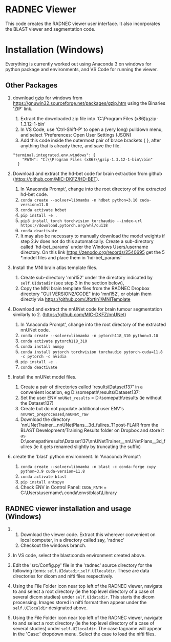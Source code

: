 # RADNEC Viewer

This code creates the RADNEC viewer user interface. It also incorporates the BLAST viewer and segmentation code.

# Installation (Windows)

Everything is currently worked out using Anaconda 3 on windows for python package and environments, and VS Code for running the viewer.

## Other Packages ##

1. download gzip for windows from https://gnuwin32.sourceforge.net/packages/gzip.htm using the Binaries 'ZIP' link.
    1. Extract the downloaded zip file into 'C:\Program Files (x86)\gzip-1.3.12-1-bin'
    2. In VS Code, use 'Ctrl-Shift-P' to open a (very long) pulldown menu, and select 'Preferences: Open User Settings (JSON)
    3. Add this code inside the outermost pair of brace brackets { }, after anything that is already there, and save the file.
    
    ```
    "terminal.integrated.env.windows": {
        "PATH": "C:\\Program Files (x86)\\gzip-1.3.12-1-bin\\bin"
      }
      ```
2. Download and extract the hd-bet code for brain extraction from github (https://github.com/MIC-DKFZ/HD-BET).
   1. In 'Anaconda Prompt', change into the root directory of the extracted hd-bet code.
    2. ```conda create --solver=libmamba -n hdbet python=3.10 cuda-version=11.8```
   3. ```conda activate hdbet```
   4. ```pip install -e . ```
   5. ```pip3 install torch torchvision torchaudio --index-url https://download.pytorch.org/whl/cu118```
   6. ```conda deactivate```
   7. It may also be necessary to manually download the model weights if step 2.iv does not do this automatically. Create a sub-directory called 'hd-bet_params' under the Windows Users/username directory. On this link
https://zenodo.org/records/2540695 get the 5 *.model files and place them in 'hd-bet_params' 

3.  Install the MNI brain atlas template files.
    1. Create sub-directory 'mni152' under the directory indicated by ```self.UIdatadir``` (see step 3 in the section below), 
    2. Copy the MNI brain template files from the RADNEC Dropbox directory "GUI VERSION2/CODE" into 'mni152', or obtain them directly via https://github.com/Jfortin1/MNITemplate
  
4.  Download and extract the nnUNet code for brain tumour segmentation similarly to 2. (https://github.com/MIC-DKFZ/nnUNet)
    1. In 'Anaconda Prompt', change into the root directory of the extracted nnUNet code.
    2. ```conda create --solver=libmamba -n pytorch118_310 python=3.10```
    3. ```conda activate pytorch118_310```
    4. ```conda install numpy```
    5. ```conda install pytorch torchvision torchaudio pytorch-cuda=11.8 -c pytorch -c nvidia```
    6. ```pip install -e . ```
    7. ```conda deactivate```
  
5. Install the nnUNet model files.
    1. Create a pair of directories called 'results\Dataset137' in a convenient location, eg D:\somepath\results\Dataset137:
   2. Set the user ENV ```nnUNet_results``` = D:\somepath\results (ie without the Dataset137)
   3. Create but do not populate additional user ENV's ```nnUNet_preprocessed```,```nnUNet_raw```
   4. Download the directory 'nnUNetTrainer__nnUNetPlans__3d_fullres_T1post-FLAIR from the BLAST Development/Training Results folder on Dropbox and store it as D:\somepath\results\Dataset137\nnUNetTrainer__nnUNetPlans__3d_fullres (ie it gets renamed slightly by truncating the suffix)
  
6. create the 'blast' python environment. In 'Anaconda Prompt':
    1. ```conda create --solver=libmamba -n blast -c conda-forge cupy python=3.9 cuda-version=11.8```
    2. ```conda activate blast```
    3. ```pip install antspyx```
    4. Check ENV in Control Panel: ```CUDA_PATH``` = C:\Users\username\\.conda\envs\blast\Library
 
## RADNEC viewer installation and usage (Windows)
1.
    1. Download the viewer code. Extract this wherever convenient on local computer, in a directory called say, 'radnec'
    2. Checkout the windows branch.

2. In VS code, select the blast:conda environment created above. 

3. Edit the 'src/Config.py' file in the 'radnec' source directory for the following items: ```self.UIdatadir```,```self.UIlocaldir```. These are data directories for dicom and nifti files respectively.

4. Using the File Folder icon near top left of the RADNEC viewer, navigate to and select a root directory (ie the top level directory of a case of several dicom studies) under ```self.UIdatadir```. This starts the dicom processing. Images stored in nifti format then appear under the ```self.UIlocaldir``` designated above.

5. Using the File Folder icon near top left of the RADNEC viewer, navigate to and select a root directory (ie the top level directory of a case of several studies) under ```self.UIlocaldir```. The case tagname will appear in the 'Case:' dropdown menu. Select the case to load the nifti files.
